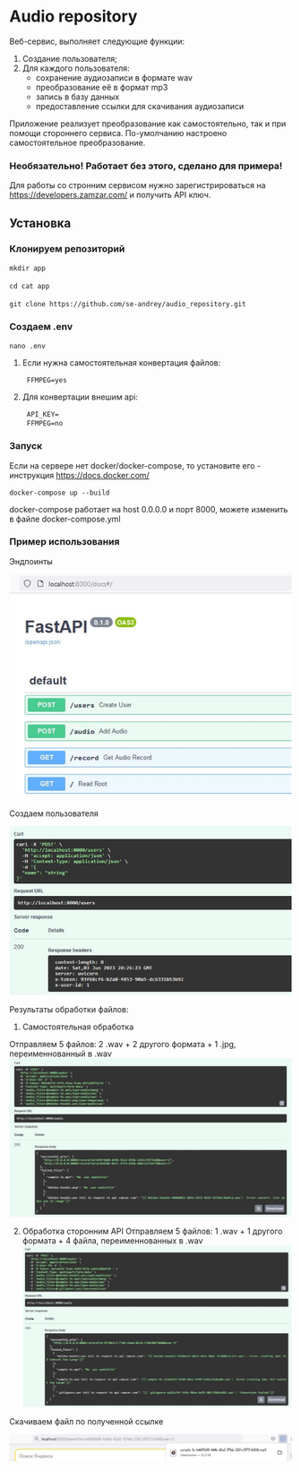# Audio repository

Веб-сервис, выполняет следующие функции:
1. Создание пользователя;
2. Для каждого пользователя:
	- сохранение аудиозаписи в формате wav
	- преобразование её в формат mp3
	- запись в базу данных
	- предоставление ссылки для скачивания аудиозаписи

Приложение реализует преобразование как самостоятельно, так и при помощи стороннего сервиса. По-умолчанию настроено самостоятельное преобразование.

### Необязательно! Работает без этого, сделано для примера!

Для работы со стронним сервисом нужно зарегистрироваться на https://developers.zamzar.com/ и получить API ключ.

## Установка
### Клонируем репозиторий

    mkdir app

    cd cat app

    git clone https://github.com/se-andrey/audio_repository.git

### Создаем .env 

    nano .env


1) Если нужна самостоятельная конвертация файлов:

		FFMPEG=yes
2) Для конвертации внешим api:

        API_KEY= 
        FFMPEG=no

### Запуск

Если на сервере нет docker/docker-compose, то установите его - инструкция https://docs.docker.com/
    
	docker-compose up --build 

docker-compose работает на host 0.0.0.0 и порт 8000, можете изменить в файле docker-compose.yml

### Пример использования

Эндпоинты

![endpoints](./images/endpoints.jpg)

Создаем пользователя

![user](./images/user.jpg)

Результаты обработки файлов:
1) Самостоятельная обработка
   
Отправляем 5 файлов: 2 .wav + 2 другого формата + 1 .jpg, переименнованный в .wav  
![request](./images/request.jpg)

2) Обработка сторонним API
Отправляем 5 файлов: 1 .wav + 1 другого формата + 4 файла, переименнованных в .wav  
![request_api](./images/request_api.jpg)

Скачиваем файл по полученной ссылке

![download_file](./images/download_file.jpg)
